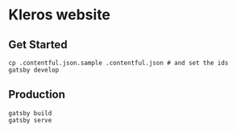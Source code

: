# Kleros website

## Get Started

```
cp .contentful.json.sample .contentful.json # and set the ids
gatsby develop
```

## Production

```
gatsby build
gatsby serve
```